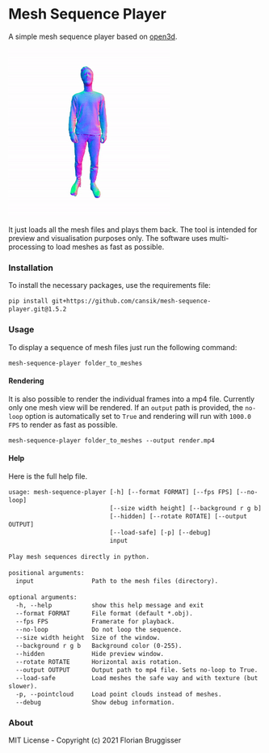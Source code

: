 # Mesh Sequence Player
A simple mesh sequence player based on [open3d](https://github.com/intel-isl/Open3D).

![person](readme/person_square.gif)

It just loads all the mesh files and plays them back. The tool is intended for preview and visualisation purposes only. The software uses multi-processing to load meshes as fast as possible.

### Installation
To install the necessary packages, use the requirements file:

```
pip install git+https://github.com/cansik/mesh-sequence-player.git@1.5.2
```

### Usage
To display a sequence of mesh files just run the following command:

```
mesh-sequence-player folder_to_meshes
```

#### Rendering
It is also possible to render the individual frames into a mp4 file. Currently only one mesh view will be rendered. If an `output` path is provided, the `no-loop` option is automatically set to `True` and rendering will run with `1000.0 FPS` to render as fast as possible.

```
mesh-sequence-player folder_to_meshes --output render.mp4
```

#### Help
Here is the full help file.

```
usage: mesh-sequence-player [-h] [--format FORMAT] [--fps FPS] [--no-loop]
                            [--size width height] [--background r g b]
                            [--hidden] [--rotate ROTATE] [--output OUTPUT]
                            [--load-safe] [-p] [--debug]
                            input

Play mesh sequences directly in python.

positional arguments:
  input                Path to the mesh files (directory).

optional arguments:
  -h, --help           show this help message and exit
  --format FORMAT      File format (default *.obj).
  --fps FPS            Framerate for playback.
  --no-loop            Do not loop the sequence.
  --size width height  Size of the window.
  --background r g b   Background color (0-255).
  --hidden             Hide preview window.
  --rotate ROTATE      Horizontal axis rotation.
  --output OUTPUT      Output path to mp4 file. Sets no-loop to True.
  --load-safe          Load meshes the safe way and with texture (but slower).
  -p, --pointcloud     Load point clouds instead of meshes.
  --debug              Show debug information.
```

### About
MIT License - Copyright (c) 2021 Florian Bruggisser
